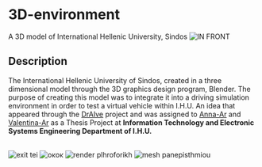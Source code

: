 # 3D-environment
A 3D model of International Hellenic University, Sindos
![IN  FRONT](https://github.com/Valentina-ar/3D-environment/assets/57010352/896a62fe-ca70-4769-9e53-c5cb69bf4870)

## Description
The International Hellenic University of Sindos, created in a three dimensional model through the 3D graphics design program, Blender.
The purpose of creating this model was to integrate it into a driving simulation environment in order to test a virtual vehicle within I.H.U. An idea that appeared through the [DrAIve](https://draive.gr/) project and was assigned to [Anna-Ar](https://github.com/Anna-ar) and [Valentina-Ar](https://github.com/Valentina-ar) as a Thesis Project at **Information Technology and Electronic Systems Engineering Department of I.H.U.**
<br></br>


![exit tei](https://github.com/Valentina-ar/3D-environment/assets/57010352/f44fb4ac-c7b2-477d-95a3-70ce535d7fcc)
![οκοκ](https://github.com/Valentina-ar/3D-environment/assets/57010352/6ba5cea1-a92b-4792-97df-92abfda9e75f)
![render plhroforikh](https://github.com/Valentina-ar/3D-environment/assets/57010352/add12366-f0ef-4762-96af-cd73689b2b61)
![mesh panepisthmiou](https://github.com/Valentina-ar/3D-environment/assets/57010352/66133b92-04ca-4d1c-807a-ead1351b2969)
